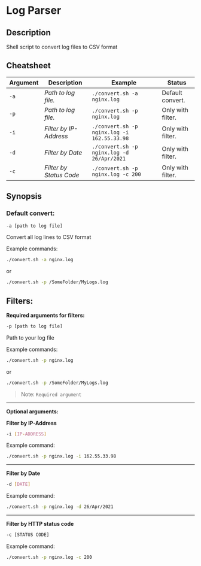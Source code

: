 #   Log Parser 
##  Description
Shell script to convert log files to CSV format

##  Cheatsheet
| Argument        | Description             | Example                   		                | Status             |
|-----------------|-------------------------|---------------------------------------------|--------------------|
| `-a`			         | *Path to log file.*     | `./convert.sh -a nginx.log`    			          | Default convert.	  |
| `-p`         	  | *Path to log file.*     | `./convert.sh -p nginx.log`    			          | Only with filter.	 |
| `-i`          	 | *Filter by IP-Address*  | `./convert.sh -p nginx.log -i 162.55.33.98` | Only with filter.	 |
| `-d`			         | *Filter by Date*		      | `./convert.sh -p nginx.log -d 26/Apr/2021`  | Only with filter.	 |
| `-c`			         | *Filter by Status Code* | `./convert.sh -p nginx.log -c 200` 		       | Only with filter.	 |



##  Synopsis
### Default convert:
```sh 
-a [path to log file]
``` 
Convert all log lines to CSV format

Example commands:
```sh
./convert.sh -a nginx.log
``` 
 or
 ```sh
 ./convert.sh -p /SomeFolder/MyLogs.log
 ``` 
 
## Filters:

**Required arguments for filters:** 
```sh
-p [path to log file]
 ``` 
Path to your log file

Example commands:
```sh
./convert.sh -p nginx.log
 ``` 
 or
 ```sh
./convert.sh -p /SomeFolder/MyLogs.log
 ``` 
> Note: `Required argument` 

---
**Optional arguments:**


**Filter by IP-Address**
 ```sh
-i [IP-ADDRESS] 
 ```

Example command:
 ```sh
./convert.sh -p nginx.log -i 162.55.33.98
 ```
---

**Filter by Date**
 ```sh
-d [DATE] 
 ```

Example command:
 ```sh
./convert.sh -p nginx.log -d 26/Apr/2021
 ```

---
**Filter by HTTP status code**
 ```sh
-c [STATUS CODE] 
 ```

Example command:
 ```sh
./convert.sh -p nginx.log -c 200
 ```
